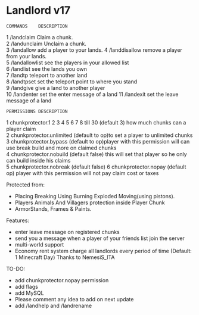 # Landlord v17

	COMMANDS	DESCRIPTION	
1	/landclaim <landname>	Claim a chunk.	
2	/landunclaim <landname>	Unclaim a chunk.	
3	/landallow <friend>	add a player to your lands.	
4	/landdisallow <friend>	remove a player from your lands.	
5	/landallowlist	see the players in your allowed list	
6	/landlist <player>	see the lands you own	
7	/landtp <landname>	teleport to another land	
8	/landtpset	set the teleport point to where you stand	
9	/landgive <landname> <player>	give a land to another player	
10	/landenter <landname> <the message>	set the enter message of a land	
11	/landexit <landname> <the message>	set the leave message of a land



	PERMISSIONS	DESCRIPTION	
1	chunkprotector.1 2 3 4 5 6 7 8 till 30	(default 3) how much chunks can a player claim	
2	chunkprotector.unlimited	(default to op)to set a player to unlimited chunks	
3	chunkprotector.bypass	(default to op)player with this permission will can use break build and more on claimed chunks	
4	chunkprotector.nobuild	(default false) this will set that player so he only can build inside his claims	
5	chunkprotector.nobreak	(default false)	
6	chunkprotector.nopay	(default op) player with this permission will not pay claim cost or taxes

Protected from:
- Placing Breaking Using Burning Exploded Moving(using pistons).
- Players Animals And Villagers protection inside Player Chunk
- ArmorStands, Frames & Paints.

Features:
- enter leave message on registered chunks
- send you a message when a player of your friends list join the server
- multi-world support
- Economy rent system charge all landlords every period of time (Default: 1 Minecraft Day)
Thanks to NemesiS_ITA

TO-DO:
- add chunkprotector.nopay permission
- add flags
- add MySQL
- Please comment any idea to add on next update
- add /landhelp and /landrename

 

